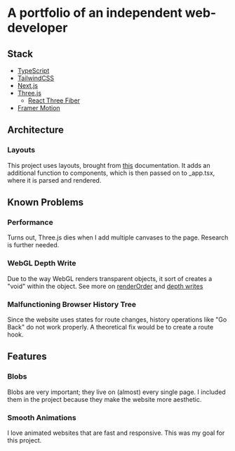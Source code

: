 # A portfolio of an independent web-developer

## Stack

* [TypeScript](https://www.typescriptlang.org/)
* [TailwindCSS](https://tailwindcss.com/)
* [Next.js](https://nextjs.org/)
* [Three.js](https://threejs.org/)
  * [React Three Fiber](https://github.com/pmndrs/react-three-fiber)
* [Framer Motion](https://www.framer.com/motion/)

## Architecture

### Layouts

This project uses layouts, brought from [this](https://nextjs.org/docs/pages/building-your-application/routing/pages-and-layouts) documentation. It adds an additional function to components, which is then passed on to _app.tsx, where it is parsed and rendered.

## Known Problems

### Performance

Turns out, Three.js dies when I add multiple canvases to the page.
Research is further needed.

### WebGL Depth Write

Due to the way WebGL renders transparent objects, it sort of creates a "void" within the object.
See more on [renderOrder](https://threejs.org/docs/#api/en/core/Object3D.renderOrder) and [depth writes](https://threejs.org/docs/#api/en/materials/Material.depthWrite)

### Malfunctioning Browser History Tree

Since the website uses states for route changes, history operations like "Go Back" do not work properly.
A theoretical fix would be to create a route hook.

## Features

### Blobs

Blobs are very important; they live on (almost) every single page. I included them in the project because they make the website more aesthetic.

### Smooth Animations

I love animated websites that are fast and responsive. This was my goal for this project.
